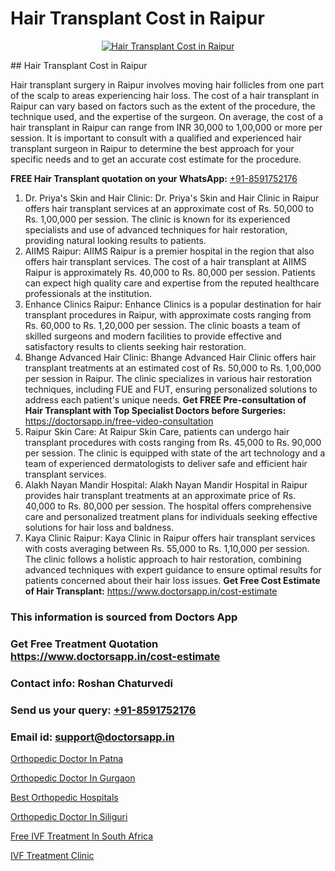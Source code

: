 # Hair Transplant Cost in Raipur

<p align="center">
  <a href="https://doctorsapp.co.in/treatment/hair-transplant">
    <img src="https://doctorsapp.co.in/uploads/treatment_image/transplant.jpg" alt="Hair Transplant Cost in Raipur">
  </a>
</p>
## Hair Transplant Cost in Raipur

Hair transplant surgery in Raipur involves moving hair follicles from one part of the scalp to areas experiencing hair loss. The cost of a hair transplant in Raipur can vary based on factors such as the extent of the procedure, the technique used, and the expertise of the surgeon. On average, the cost of a hair transplant in Raipur can range from INR 30,000 to 1,00,000 or more per session. It is important to consult with a qualified and experienced hair transplant surgeon in Raipur to determine the best approach for your specific needs and to get an accurate cost estimate for the procedure.

**FREE Hair Transplant quotation on your WhatsApp:**  [+91-8591752176](https://api.whatsapp.com/send?phone=8591752176)

1) Dr. Priya's Skin and Hair Clinic:
Dr. Priya's Skin and Hair Clinic in Raipur offers hair transplant services at an approximate cost of Rs. 50,000 to Rs. 1,00,000 per session. The clinic is known for its experienced specialists and use of advanced techniques for hair restoration, providing natural looking results to patients.
2) AIIMS Raipur:
AIIMS Raipur is a premier hospital in the region that also offers hair transplant services. The cost of a hair transplant at AIIMS Raipur is approximately Rs. 40,000 to Rs. 80,000 per session. Patients can expect high quality care and expertise from the reputed healthcare professionals at the institution.
3) Enhance Clinics Raipur:
Enhance Clinics is a popular destination for hair transplant procedures in Raipur, with approximate costs ranging from Rs. 60,000 to Rs. 1,20,000 per session. The clinic boasts a team of skilled surgeons and modern facilities to provide effective and satisfactory results to clients seeking hair restoration.
4) Bhange Advanced Hair Clinic:
Bhange Advanced Hair Clinic offers hair transplant treatments at an estimated cost of Rs. 50,000 to Rs. 1,00,000 per session in Raipur. The clinic specializes in various hair restoration techniques, including FUE and FUT, ensuring personalized solutions to address each patient's unique needs.
**Get FREE Pre-consultation of Hair Transplant with Top Specialist Doctors before Surgeries:** https://doctorsapp.in/free-video-consultation
5) Raipur Skin Care:
At Raipur Skin Care, patients can undergo hair transplant procedures with costs ranging from Rs. 45,000 to Rs. 90,000 per session. The clinic is equipped with state of the art technology and a team of experienced dermatologists to deliver safe and efficient hair transplant services.
6) Alakh Nayan Mandir Hospital:
Alakh Nayan Mandir Hospital in Raipur provides hair transplant treatments at an approximate price of Rs. 40,000 to Rs. 80,000 per session. The hospital offers comprehensive care and personalized treatment plans for individuals seeking effective solutions for hair loss and baldness.
7) Kaya Clinic Raipur:
Kaya Clinic in Raipur offers hair transplant services with costs averaging between Rs. 55,000 to Rs. 1,10,000 per session. The clinic follows a holistic approach to hair restoration, combining advanced techniques with expert guidance to ensure optimal results for patients concerned about their hair loss issues.
**Get Free Cost Estimate of Hair Transplant:** https://www.doctorsapp.in/cost-estimate

### This information is sourced from Doctors App 
### Get Free Treatment Quotation https://www.doctorsapp.in/cost-estimate
### Contact info: Roshan Chaturvedi 
### Send us your query: [+91-8591752176](https://api.whatsapp.com/send?phone=8591752176) 
### Email id: support@doctorsapp.in

[Orthopedic Doctor In Patna](https://www.linkedin.com/pulse/orthopedic-doctor-patna-doctorsapp-khulna-y79ce/?lipi=urn%3Ali%3Apage%3Ad_flagship3_publishing_published%3B6s0HL1EnS62Kk1Ppug3b7A%3D%3D)

[Orthopedic Doctor In Gurgaon](https://www.linkedin.com/pulse/orthopedic-doctor-gurgaon-doctorsapp-dhaka-f1x1e?trackingId=o48%2Fe7uKVNS4ILxItDOLVg%3D%3D&lipi=urn%3Ali%3Apage%3Ad_flagship3_company_admin%3Bo%2BosOGJBSO63YocmsfjAZA%3D%3D)

[Best Orthopedic Hospitals](https://medium.com/@anupkakkar5/best-orthopedic-hospitals-7186ef2b6f64)

[Orthopedic Doctor In Siliguri](https://medium.com/@vimalrana22/orthopedic-doctor-in-siliguri-944db1fb89cc)

[Free IVF Treatment In South Africa](https://doctors-apps.github.io/doctorsapp/free-ivf-treatment-in-south-africa)

[IVF Treatment Clinic](https://doctors-apps.github.io/doctorsapp/ivf-treatment-clinic)

